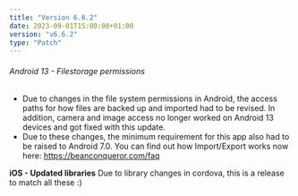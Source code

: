 ```yaml
---
title: "Version 6.6.2"
date: 2023-09-01T15:00:00+01:00
version: "v6.6.2"
type: "Patch"
---
```

###### Android 13 - Filestorage permissions
- Due to changes in the file system permissions in Android, the access paths for how files are backed up and imported had to be revised. In addition, camera and image access no longer worked on Android 13 devices and got fixed with this update.
- Due to these changes, the minimum requirement for this app also had to be raised to Android 7.0.
You can find out how Import/Export works now here: https://beanconqueror.com/faq

**iOS - Updated libraries** Due to library changes in cordova, this is a release to match all these :)